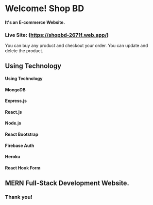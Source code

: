 # Welcome! Shop BD 

#### It's an E-commerce Website. 

### Live Site: (https://shopbd-2671f.web.app/)

You can buy any product and checkout your order. 
You can update and delete the product.

## Using Technology

#### Using Technology
#### MongoDB
#### Express.js
#### React.js
#### Node.js
#### React Bootstrap
#### Firebase Auth
#### Heroku
#### React Hook Form

## MERN Full-Stack Development Website.

### Thank you!
